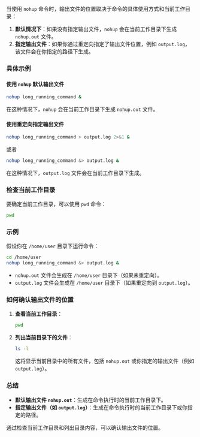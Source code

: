 当使用 `nohup` 命令时，输出文件的位置取决于命令的具体使用方式和当前工作目录：

1. **默认情况下**：如果没有指定输出文件，`nohup` 会在当前工作目录下生成 `nohup.out` 文件。
2. **指定输出文件**：如果你通过重定向指定了输出文件位置，例如 `output.log`，该文件会在你指定的路径下生成。

### 具体示例

#### 使用 `nohup` 默认输出文件

```bash
nohup long_running_command &
```

在这种情况下，`nohup` 会在当前工作目录下生成 `nohup.out` 文件。

#### 使用重定向指定输出文件

```bash
nohup long_running_command > output.log 2>&1 &
```

或者

```bash
nohup long_running_command &> output.log &
```

在这种情况下，`output.log` 文件会在当前工作目录下生成。

### 检查当前工作目录

要确定当前工作目录，可以使用 `pwd` 命令：

```bash
pwd
```

### 示例

假设你在 `/home/user` 目录下运行命令：

```bash
cd /home/user
nohup long_running_command &> output.log &
```

- `nohup.out` 文件会生成在 `/home/user` 目录下（如果未重定向）。
- `output.log` 文件会生成在 `/home/user` 目录下（如果重定向到 `output.log`）。

### 如何确认输出文件的位置

1. **查看当前工作目录**：

    ```bash
    pwd
    ```

2. **列出当前目录下的文件**：

    ```bash
    ls -l
    ```

    这将显示当前目录中的所有文件，包括 `nohup.out` 或你指定的输出文件（例如 `output.log`）。

### 总结

- **默认输出文件 `nohup.out`**：生成在命令执行时的当前工作目录下。
- **指定输出文件（如 `output.log`）**：生成在命令执行时的当前工作目录下或你指定的路径。

通过检查当前工作目录和列出目录内容，可以确认输出文件的位置。
